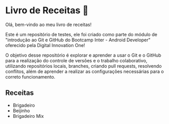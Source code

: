 # Livro de Receitas :book:

Olá, bem-vindo ao meu livro de receitas!

Este é um repositório de testes, ele foi criado como parte do módulo de "introdução ao Git e GitHub do Bootcamp Inter - Android Developer" oferecido pela Digital Innovation One!

O objetivo desse repositório é explorar e aprender a usar o Git e o GitHub para a realização do controle de versões e o trabalho colaborativo, utilizando repositórios locais, branches, criando pull requests, resolvendo conflitos, além de aprender a realizar as configurações necessárias para o correto funcionamento.


## Receitas

 * Brigadeiro
 * Beijinho
 * Brigadeiro Mix

